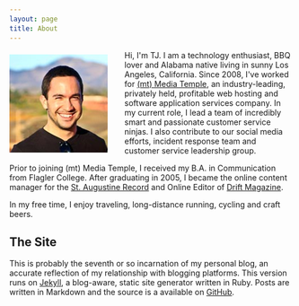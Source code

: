 ```yaml
---
layout: page
title: About
---
```


<img src="/images/tj-stein.jpg" align="left" style="margin-right:30px; margin-top:7px;">Hi, I'm TJ. I am a technology enthusiast, BBQ lover and Alabama native living in sunny Los Angeles, California. Since 2008, I've worked for [(mt) Media Temple](http://mediatemple.net/ "(mt) Media Temple"), an industry-leading, privately held, profitable web hosting and software application services company. In my current role, I lead a team of incredibly smart and passionate customer service ninjas. I also contribute to our social media efforts, incident response team and customer service leadership group.

Prior to joining (mt) Media Temple, I received my B.A. in Communication from Flagler College. After graduating in 2005, I became the online content manager for the [St. Augustine Record](http://staugustine.com/ "The St. Augustine Record") and Online Editor of [Drift Magazine](http://surfthedrift.com/ "Drift Magazine").

In my free time, I enjoy traveling, long-distance running, cycling and craft beers.

<h2>The Site</h2>

This is probably the seventh or so incarnation of my personal blog, an accurate reflection of my relationship with blogging platforms. This version runs on [Jekyll](https://github.com/mojombo/jekyll "Jekyll"), a blog-aware, static site generator written in Ruby. Posts are written in Markdown and the source is a available on [GitHub](https://github.com/bummercloud/tjstein.com "GitHub").